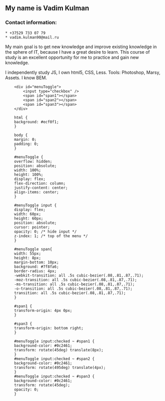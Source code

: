 ## My name is Vadim Kulman
###  Contact information: 
    * +37529 733 07 79
    * vadim.kulman90@mail.ru 

My main goal is to get new knowledge and improve existing knowledge in the sphere of IT, because I have a great desire to learn. This course of study is an excellent opportunity for me to practice and gain new knowledge.

I independently study JS,  I own html5, CSS, Less. Tools: Photoshop, Marsy, Assets. I know BEM.

        <div id="menuToggle">
            <input type="checkbox" />
            <span id="span1"></span>
            <span id="span2"></span>
            <span id="span3"></span>
        </div>
            
        html {
        background: #ecf0f1;
        }

        body {
        margin: 0; 
        padding: 0; 
        }

        #menuToggle {
        overflow: hidden;
        position: absolute;
        width: 100%;
        height: 100%;
        display: flex;
        flex-direction: column;
        justify-content: center;
        align-items: center;
        }

        #menuToggle input {
        display: flex;
        width: 60px;
        height: 60px;
        position: absolute;
        cursor: pointer;
        opacity: 0; /* hide input */
        z-index: 1; /* top of the menu */
        }

        #menuToggle span{
        width: 55px;
        height: 8px;
        margin-bottom: 10px;
        background: #7f8fa6;
        border-radius: 4px;
        -webkit-transition: all .5s cubic-bezier(.08,.81,.87,.71);
        -moz-transition: all .5s cubic-bezier(.08,.81,.87,.71);
        -ms-transition: all .5s cubic-bezier(.08,.81,.87,.71);
        -o-transition: all .5s cubic-bezier(.08,.81,.87,.71);
        transition: all .5s cubic-bezier(.08,.81,.87,.71);
        }

        #span1 {
        transform-origin: 4px 0px;
        }

        #span3 {
        transform-origin: bottom right;
        }

        #menuToggle input:checked ~ #span1 {
        background-color: #0c2461;
        transform: rotate(45deg) translate(8px);
        }
        #menuToggle input:checked ~ #span2 {
        background-color: #0c2461;
        transform: rotate(495deg) translate(4px);   
        }
        #menuToggle input:checked ~ #span3 {
        background-color: #0c2461;
        transform: rotate(45deg);
        opacity: 0;
        }